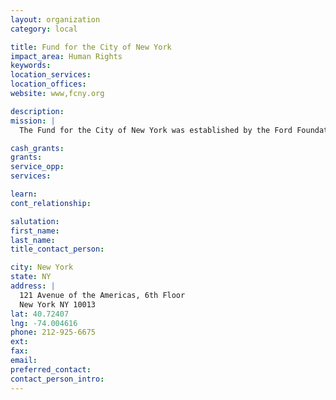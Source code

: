 ```yaml
---
layout: organization
category: local

title: Fund for the City of New York
impact_area: Human Rights
keywords: 
location_services: 
location_offices: 
website: www,fcny.org

description: 
mission: |
  The Fund for the City of New York was established by the Ford Foundation in 1968 with the mandate to improve the quality of life for all New Yorkers. For over three decades, in partnership with government agencies, nonprofit institutions and foundations, the Fund has developed and helped to implement innovations in policy, programs, practices and technology in order to advance the functioning of government and nonprofit organizations in New York City and beyond.

cash_grants: 
grants: 
service_opp: 
services: 

learn: 
cont_relationship: 

salutation: 
first_name: 
last_name: 
title_contact_person: 

city: New York
state: NY
address: |
  121 Avenue of the Americas, 6th Floor  
  New York NY 10013
lat: 40.72407
lng: -74.004616
phone: 212-925-6675
ext: 
fax: 
email: 
preferred_contact: 
contact_person_intro: 
---
```


